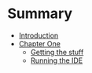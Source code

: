 # Summary

* [Introduction](README.md)
* [Chapter One](chapter-1/README.md)
  * [Getting the stuff](chapter-1/01_installing.md)
  * [Running the IDE](chapter-1/02_ides.md)